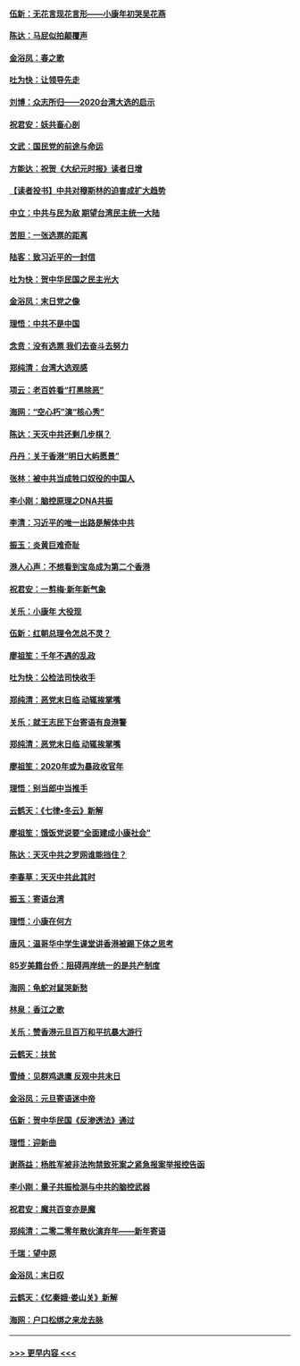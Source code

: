 #### [伍新：无花言现花言形——小康年初哭吴花燕](../pages/nsc993/n11800044.md?t=01180744) 
#### [陈达：马屁似拍颠覆声](../pages/nsc993/n11800010.md?t=01180744) 
#### [金浴凤：春之歌](../pages/nsc993/n11797687.md?t=01180744) 
#### [吐为快：让领导先走](../pages/nsc993/n11797512.md?t=01180744) 
#### [刘博：众志所归——2020台湾大选的启示](../pages/nsc993/n11796878.md?t=01180744) 
#### [祝君安：妖共畜心剖](../pages/nsc993/n11794273.md?t=01180744) 
#### [文武：国民党的前途与命运](../pages/nsc993/n11794198.md?t=01180744) 
#### [方能达：祝贺《大纪元时报》读者日增](../pages/nsc993/n11793807.md?t=01180744) 
#### [【读者投书】中共对穆斯林的迫害成扩大趋势](../pages/nsc993/n11791371.md?t=01180744) 
#### [中立：中共与民为敌 期望台湾民主统一大陆](../pages/nsc993/n11790392.md?t=01180744) 
#### [苦胆：一张选票的距离](../pages/nsc993/n11788914.md?t=01180744) 
#### [陆客：致习近平的一封信](../pages/nsc993/n11788867.md?t=01180744) 
#### [吐为快：贺中华民国之民主光大](../pages/nsc993/n11788618.md?t=01180744) 
#### [金浴凤：末日党之像](../pages/nsc993/n11787475.md?t=01180744) 
#### [理悟：中共不是中国](../pages/nsc993/n11787463.md?t=01180744) 
#### [念贲：没有选票  我们去奋斗去努力](../pages/nsc993/n11787398.md?t=01180744) 
#### [郑纯清：台湾大选观感](../pages/nsc993/n11786210.md?t=01180744) 
#### [项云：老百姓看“打黑除恶”](../pages/nsc993/n11785398.md?t=01180744) 
#### [海网：“空心朽”演“核心秀”](../pages/nsc993/n11783874.md?t=01180744) 
#### [陈达：天灭中共还剩几步棋？](../pages/nsc993/n11783719.md?t=01180744) 
#### [丹丹：关于香港“明日大屿愿景”](../pages/nsc993/n11783273.md?t=01180744) 
#### [张林：被中共当成牲口奴役的中国人](../pages/nsc993/n11782397.md?t=01180744) 
#### [李小刚：脑控原理之DNA共振](../pages/nsc993/n11780962.md?t=01180744) 
#### [李清：习近平的唯一出路是解体中共](../pages/nsc993/n11780866.md?t=01180744) 
#### [振玉：炎黄巨难奇耻](../pages/nsc993/n11779632.md?t=01180744) 
#### [港人心声：不想看到宝岛成为第二个香港](../pages/nsc993/n11778817.md?t=01180744) 
#### [祝君安：一剪梅‧新年新气象](../pages/nsc993/n11776340.md?t=01180744) 
#### [关乐：小康年 大役现](../pages/nsc993/n11774213.md?t=01180744) 
#### [伍新：红朝总理令怎总不灵？](../pages/nsc993/n11770813.md?t=01180744) 
#### [廖祖笙：千年不遇的乱政](../pages/nsc993/n11770373.md?t=01180744) 
#### [吐为快：公检法司快收手](../pages/nsc993/n11770359.md?t=01180744) 
#### [郑纯清：恶党末日临 动辄挨掌嘴](../pages/nsc993/n11769912.md?t=01180744) 
#### [关乐：就王志民下台寄语有良港警](../pages/nsc993/n11769903.md?t=01180744) 
#### [郑纯清：恶党末日临 动辄挨掌嘴](../pages/nsc993/n11769356.md?t=01180744) 
#### [廖祖笙：2020年或为暴政收官年](../pages/nsc993/n11768216.md?t=01180744) 
#### [理悟：别当郎中当推手](../pages/nsc993/n11768243.md?t=01180744) 
#### [云鹤天：《七律▪冬云》新解](../pages/nsc993/n11768204.md?t=01180744) 
#### [廖祖笙：饿饭党说要“全面建成小康社会”](../pages/nsc993/n11767482.md?t=01180744) 
#### [陈达：天灭中共之罗网谁能挡住？](../pages/nsc993/n11767465.md?t=01180744) 
#### [李春草：天灭中共此其时](../pages/nsc993/n11767452.md?t=01180744) 
#### [振玉：寄语台湾](../pages/nsc993/n11767432.md?t=01180744) 
#### [理悟：小康在何方](../pages/nsc993/n11767394.md?t=01180744) 
#### [唐风：温哥华中学生课堂讲香港被踢下体之思考](../pages/nsc993/n11766848.md?t=01180744) 
#### [85岁美籍台侨：阻碍两岸统一的是共产制度](../pages/nsc993/n11765043.md?t=01180744) 
#### [海网：龟蛇对鼠哭新愁](../pages/nsc993/n11764895.md?t=01180744) 
#### [林泉：香江之歌](../pages/nsc993/n11764415.md?t=01180744) 
#### [关乐：赞香港元旦百万和平抗暴大游行](../pages/nsc993/n11764382.md?t=01180744) 
#### [云鹤天：扶贫](../pages/nsc993/n11764245.md?t=01180744) 
#### [雪绮：见群鸡退鹰  反观中共末日](../pages/nsc993/n11762112.md?t=01180744) 
#### [金浴凤：元旦寄语迷中帝](../pages/nsc993/n11761788.md?t=01180744) 
#### [伍新：贺中华民国《反渗透法》通过](../pages/nsc993/n11761994.md?t=01180744) 
#### [理悟：迎新曲](../pages/nsc993/n11761152.md?t=01180744) 
#### [谢燕益：杨胜军被非法拘禁致死案之紧急报案举报控告函](../pages/nsc993/n11756134.md?t=01180744) 
#### [李小刚：量子共振检测与中共的脑控武器](../pages/nsc993/n11754518.md?t=01180744) 
#### [祝君安：魔共百变亦是魔](../pages/nsc993/n11754469.md?t=01180744) 
#### [郑纯清：二零二零年散伙演弃年——新年寄语](../pages/nsc993/n11754195.md?t=01180744) 
#### [千瑞：望中原](../pages/nsc993/n11754159.md?t=01180744) 
#### [金浴凤：末日叹](../pages/nsc993/n11752359.md?t=01180744) 
#### [云鹤天：《忆秦娥‧娄山关》新解](../pages/nsc993/n11752348.md?t=01180744) 
#### [海网：户口松绑之来龙去脉](../pages/nsc993/n11752328.md?t=01180744) 

----
#### [ >>> 更早内容 <<< ](../indexes/nsc993-earlier.md)
